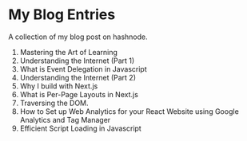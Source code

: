 # My Blog Entries
A collection of my blog post on hashnode.
1. Mastering the Art of Learning
2. Understanding the Internet (Part 1)
3. What is Event Delegation in Javascript
4. Understanding the Internet (Part 2)
5. Why I build with Next.js
6. What is Per-Page Layouts in Next.js
7. Traversing the DOM.
8. How to Set up Web Analytics for your React Website using Google Analytics and Tag Manager
9. Efficient Script Loading in Javascript
